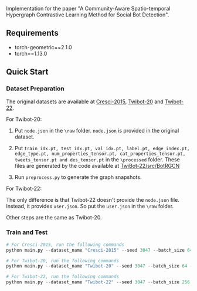 
Implementation for the paper "A Community-Aware Spatio-temporal Hypergraph Contrastive Learning Method for Social Bot Detection".

## Requirements
* torch-geometric==2.1.0
* torch==1.13.0

## Quick Start

### Dataset Preparation
The original datasets are available at [Cresci-2015](http://mib.projects.iit.cnr.it/dataset.html), [Twibot-20](https://github.com/BunsenFeng/TwiBot-20) and [Twibot-22](https://github.com/LuoUndergradXJTU/TwiBot-22). 

For Twibot-20:

1. Put `node.json` in the `\raw` folder. `node.json` is provided in the original dataset.

2. Put `train_idx.pt, test_idx.pt, val_idx.pt, label.pt, edge_index.pt, edge_type.pt, num_properties_tensor.pt, cat_properties_tensor.pt, tweets_tensor.pt and des_tensor.pt` in the `\processed` folder. These files are generated by the code available at [TwiBot-22/src/BotRGCN](https://github.com/LuoUndergradXJTU/TwiBot-22/tree/master/src/BotRGCN)

3. Run `preprocess.py` to generate the graph snapshots.

For Twibot-22:

The only difference is that Twibot-22 doesn't provide the `node.json` file. Instead, it provides `user.json`. So put the `user.json` in the `\raw` folder.

Other steps are the same as Twibot-20.

### Train and Test
```python
# For Cresci-2015, run the following commands
python main.py --dataset_name "Cresci-2015" --seed 3047 --batch_size 64 --hidden_dim 128 --weight_decay 1e-2 --structural_learning_rate 1e-4 --temporal_learning_rate 1e-5  --aug_type hyperedge --aug_ratio 0.1 --epoch 50  --early_stop --patience 5

# For Twibot-20, run the following commands
python main.py --dataset_name "Twibot-20" --seed 3047 --batch_size 64 --hidden_dim 128 --weight_decay 1e-2 --structural_learning_rate 1e-4 --temporal_learning_rate 1e-5  --aug_type hyperedge --aug_ratio 0.1 --epoch 50  --early_stop --patience 5

# For Twibot-22, run the following commands
python main.py --dataset_name "Twibot-22" --seed 3047 --batch_size 256 --hidden_dim 64 --weight_decay 5e-2 --structural_learning_rate 5e-4 --temporal_learning_rate 5e-5  --aug_type hyperedge --aug_ratio 0.1 --epoch 100  --early_stop --patience 5
```

